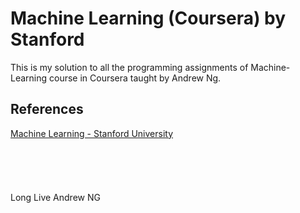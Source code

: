 # Machine Learning (Coursera) by Stanford
This is my solution to all the programming assignments of Machine-Learning course in Coursera taught by Andrew Ng.

## References
[Machine Learning - Stanford University](https://www.coursera.org/learn/machine-learning)
<br><br><br><br><br><br>
Long Live Andrew NG
